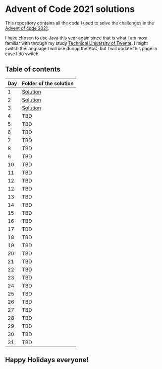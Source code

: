 # Advent of Code 2021 solutions

This repository contains all the code I used to solve the challenges
in the [Advent of code 2021](https://adventofcode.com/2021).

I have chosen to use Java this year again since that is what I am most familiar
with through my study [Technical University of Twente](https://www.utwente.nl/).
I might switch the language I will use during the AoC, but I will update this page in case I do 
switch.

## Table of contents

| Day | Folder of the solution                           |
| ----| ------------------------------------------------ |
| 1   | [Solution](src/com/kasteelharry/aoc/Day1.java)   |
| 2   | [Solution](src/com/kasteelharry/aoc/Day2.java)   |
| 3   | [Solution](src/com/kasteelharry/aoc/Day3.java)   |
| 4   | TBD                                              |
| 5   | TBD                                              |
| 6   | TBD                                              |
| 7   | TBD                                              |
| 8   | TBD                                              |
| 9   | TBD                                              |
| 10  | TBD                                              |
| 11  | TBD                                              |
| 12  | TBD                                              |
| 12  | TBD                                              |
| 13  | TBD                                              |
| 14  | TBD                                              |
| 15  | TBD                                              |
| 16  | TBD                                              |
| 17  | TBD                                              |
| 18  | TBD                                              |
| 19  | TBD                                              |
| 20  | TBD                                              |
| 21  | TBD                                              |
| 22  | TBD                                              |
| 23  | TBD                                              |
| 24  | TBD                                              |
| 25  | TBD                                              |
| 26  | TBD                                              |
| 27  | TBD                                              |
| 28  | TBD                                              |
| 29  | TBD                                              |
| 30  | TBD                                              |
| 31  | TBD                                              |

## Happy Holidays everyone!
